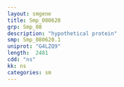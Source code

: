 ```yaml
---
layout: smgene
title: Smp_080620
grp: Smp_08
description: "hypothetical protein"
smp: Smp_080620.1
uniprot: "G4LZQ9"
length:  2481
cdd: "ns"
kk: ns
categories: sm
---
```

